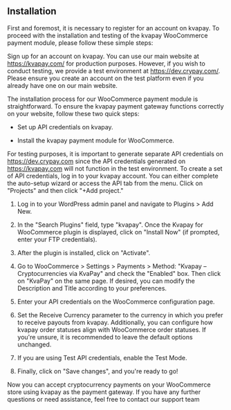 ## Installation
First and foremost, it is necessary to register for an account on kvapay. To proceed with the installation and testing of the kvapay WooCommerce payment module, please follow these simple steps:

Sign up for an account on kvapay. You can use our main website at https://kvapay.com/ for production purposes. However, if you wish to conduct testing, we provide a test environment at https://dev.crypay.com/. Please ensure you create an account on the test platform even if you already have one on our main website.

The installation process for our WooCommerce payment module is straightforward. To ensure the kvapay payment gateway functions correctly on your website, follow these two quick steps:

* Set up API credentials on kvapay.

* Install the kvapay payment module for WooCommerce.

For testing purposes, it is important to generate separate API credentials on https://dev.crypay.com since the API credentials generated on https://kvapay.com will not function in the test environment. To create a set of API credentials, log in to your kvapay account. You can either complete the auto-setup wizard or access the API tab from the menu. Click on "Projects" and then click "+Add project."

1. Log in to your WordPress admin panel and navigate to Plugins > Add New.

2. In the "Search Plugins" field, type "kvapay". Once the Kvapay for WooCommerce plugin is displayed, click on "Install Now" (if prompted, enter your FTP credentials).

3. After the plugin is installed, click on "Activate".

4. Go to WooCommerce > Settings > Payments > Method: "Kvapay – Cryptocurrencies via KvaPay" and check the "Enabled" box. Then click on "KvaPay" on the same page. If desired, you can modify the Description and Title according to your preferences.

5. Enter your API credentials on the WooCommerce configuration page.

6. Set the Receive Currency parameter to the currency in which you prefer to receive payouts from kvapay. Additionally, you can configure how kvapay order statuses align with WooCommerce order statuses. If you're unsure, it is recommended to leave the default options unchanged.

7. If you are using Test API credentials, enable the Test Mode.

8. Finally, click on "Save changes", and you're ready to go!

Now you can accept cryptocurrency payments on your WooCommerce store using kvapay as the payment gateway. If you have any further questions or need assistance, feel free to contact our support team
